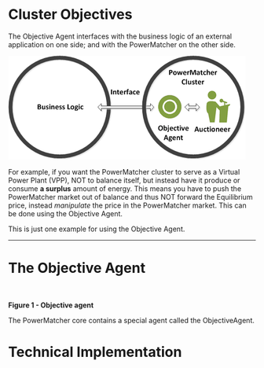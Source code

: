 # Cluster Objectives

The Objective Agent interfaces with the business logic of an external application on one side; and with the PowerMatcher on the other side. 

![](objective_cluster.png)

For example, if you want the PowerMatcher cluster to serve as a Virtual Power Plant (VPP), NOT to balance itself, but instead have it produce or consume **a surplus** amount of energy. This means you have to push the PowerMatcher market out of balance and thus NOT forward the Equilibrium price, instead *manipulate* the price in the PowerMatcher market. This can be done using the Objective Agent.

This is just one example for using the Objective Agent.

---------------------------------------------------------------

# The Objective Agent 

![]()

**Figure 1 - Objective agent**

The PowerMatcher core contains a special agent called the ObjectiveAgent.

# Technical Implementation
